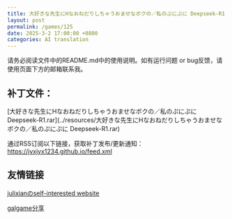 ```yaml
---
title: 大好きな先生にHなおねだりしちゃうおませなボクの／私のぷにぷに Deepseek-R1
layout: post
permalink: /games/125
date: 2025-3-2 17:00:00 +0800
categories: AI translation
---
```



请务必阅读文件中的README.md中的使用说明。如有运行问题 or bug反馈，请使用页面下方的邮箱联系我。



## 补丁文件：

[大好きな先生にHなおねだりしちゃうおませなボクの／私のぷにぷに Deepseek-R1.rar](../resources/大好きな先生にHなおねだりしちゃうおませなボクの／私のぷにぷに Deepseek-R1.rar)

 

通过RSS订阅以下链接，获取补丁发布/更新通知：https://jyxjyx1234.github.io/feed.xml

## 友情链接

[julixianのself-interested website](https://julixian-siw.worldsystem.top/) 

[galgame分享](https://t.me/galgpt)